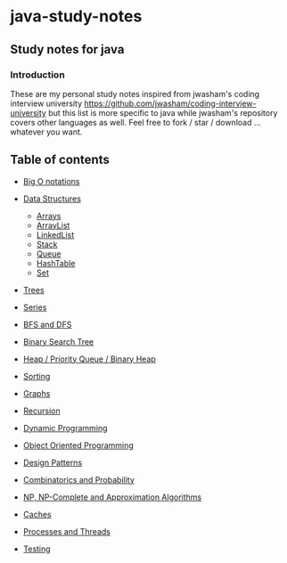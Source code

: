 # java-study-notes
## Study notes for java

### Introduction
These are my personal study notes inspired from jwasham's coding interview university https://github.com/jwasham/coding-interview-university
but this list is more specific to java while jwasham's repository covers other languages as well.
Feel free to fork / star / download ... whatever you want. 

## Table of contents
- [Big O notations](big-o-notation.md)
- [Data Structures](#data-structures)
  - [Arrays](#arrays)
  - [ArrayList](#arraylist)
  - [LinkedList](#linkedlist)
  - [Stack](#stack)
  - [Queue](#queue)
  - [HashTable](#hashtable)
  - [Set](#set)
 
 - [Trees](#trees)
  - [Series](#series)
  - [BFS and DFS](#bfsdfs)
  - [Binary Search Tree](#bst)
  - [Heap / Priority Queue / Binary Heap](#heap)
  
- [Sorting](#sorting)
 
- [Graphs](#graphs)
  
- [Recursion](#recursion)

- [Dynamic Programming](#dynamic_programming)

- [Object Oriented Programming](#oop)

- [Design Patterns](#design_patterns)

- [Combinatorics and Probability](#combinatorics-probability)

- [NP, NP-Complete and Approximation Algorithms](#np-approx)

- [Caches](#caches)

- [Processes and Threads](#processes-threads)

- [Testing](#testing)

